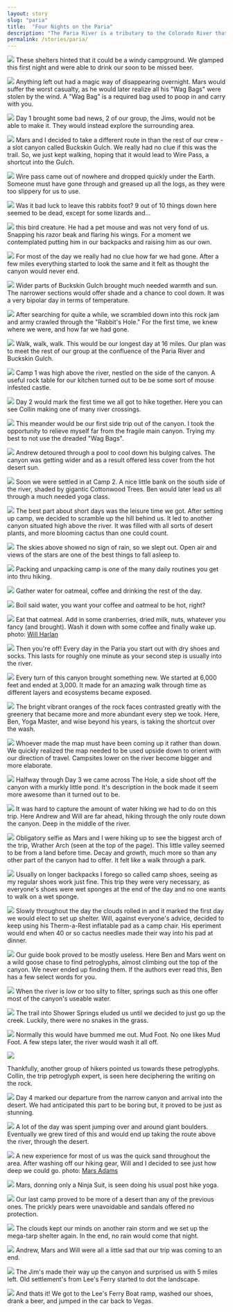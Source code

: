 ```yaml
---
layout: story
slug: "paria"
title:  "Four Nights on the Paria"
description: "The Paria River is a tributary to the Colorado River that flows through southern Utah and northern Arizona. A section of it winds beneath the Earth in deep slot canyons. This is exactly where we would be hiking. In all there would be 8 of us. Jim, Jim, Ben, Andrew, Collin, Mars, Will and Myself."
permalink: /stories/paria/
---
```

![](/images/{{page.slug}}/IMG_6858.jpg)
These shelters hinted that it could be a windy campground. We glamped this first night and were able to drink our soon to be missed beer.

![](/images/{{page.slug}}/IMG_6859.jpg)
Anything left out had a magic way of disappearing overnight. Mars would suffer the worst casualty, as he would later realize all his "Wag Bags" were stolen by the wind. A "Wag Bag" is a required bag used to poop in and carry with you.

![](/images/{{page.slug}}/IMG_6870.jpg)
Day 1 brought some bad news, 2 of our group, the Jims, would not be able to make it. They would instead explore the surrounding area.

![](/images/{{page.slug}}/IMG_6874.jpg)
Mars and I decided to take a different route in than the rest of our crew - a slot canyon called Buckskin Gulch. We really had no clue if this was the trail. So, we just kept walking, hoping that it would lead to Wire Pass, a shortcut into the Gulch.

![](/images/{{page.slug}}/IMG_6892.jpg)
Wire pass came out of nowhere and dropped quickly under the Earth. Someone must have gone through and greased up all the logs, as they were too slippery for us to use.

![](/images/{{page.slug}}/IMG_6964.jpg)
Was it bad luck to leave this rabbits foot? 9 out of 10 things down here seemed to be dead, except for some lizards and...

![](/images/{{page.slug}}/IMG_7035.jpg)
this bird creature. He had a pet mouse and was not very fond of us. Snapping his razor beak and flaring his wings. For a moment we contemplated putting him in our backpacks and raising him as our own.

![](/images/{{page.slug}}/IMG_6998.jpg)
For most of the day we really had no clue how far we had gone. After a few miles everything started to look the same and it felt as thought the canyon would never end.

![](/images/{{page.slug}}/IMG_7048.jpg)
Wider parts of Buckskin Gulch brought much needed warmth and sun. The narrower sections would offer shade and a chance to cool down. It was a very bipolar day in terms of temperature.

![](/images/{{page.slug}}/IMG_7066.jpg)
After searching for quite a while, we scrambled down into this rock jam and army crawled through the "Rabbit's Hole." For the first time, we knew where we were, and how far we had gone.

![](/images/{{page.slug}}/IMG_6975.gif)
Walk, walk, walk. This would be our longest day at 16 miles. Our plan was to meet the rest of our group at the confluence of the Paria River and Buckskin Gulch.

![](/images/{{page.slug}}/IMG_7081.jpg)
Camp 1 was high above the river, nestled on the side of the canyon. A useful rock table for our kitchen turned out to be be some sort of mouse infested castle.

![](/images/{{page.slug}}/IMG_7145.jpg)
Day 2 would mark the first time we all got to hike together. Here you can see Collin making one of many river crossings.

![](/images/{{page.slug}}/IMG_7156-2.jpg)
This meander would be our first side trip out of the canyon. I took the opportunity to relieve myself far from the fragile main canyon. Trying my best to not use the dreaded "Wag Bags".

![](/images/{{page.slug}}/IMG_7176.jpg)
Andrew detoured through a pool to cool down his bulging calves. The canyon was getting wider and as a result offered less cover from the hot desert sun.

![](/images/{{page.slug}}/IMG_7213.jpg)
Soon we were settled in at Camp 2. A nice little bank on the south side of the river, shaded by gigantic Cottonwood Trees. Ben would later lead us all through a much needed yoga class.

![](/images/{{page.slug}}/IMG_7182.jpg)
The best part about short days was the leisure time we got. After setting up camp, we decided to scramble up the hill behind us. It led to another canyon situated high above the river. It was filled with all sorts of desert plants, and more blooming cactus than one could count.

![](/images/{{page.slug}}/IMG_7242.jpg)
The skies above showed no sign of rain, so we slept out. Open air and views of the stars are one of the best things to fall asleep to.

![](/images/{{page.slug}}/IMG_7263.jpg)
Packing and unpacking camp is one of the many daily routines you get into thru hiking.

![](/images/{{page.slug}}/IMG_7286.jpg)
Gather water for oatmeal, coffee and drinking the rest of the day.

![](/images/{{page.slug}}/IMG_7294.jpg)
Boil said water, you want your coffee and oatmeal to be hot, right?

![](/images/{{page.slug}}/IMG_7328.jpg)
Eat that oatmeal. Add in some cranberries, dried milk, nuts, whatever you fancy (and brought). Wash it down with some coffee and finally wake up.  photo: <a target="_blank" href="http://instagram.com/wharlan">Will Harlan</a>

![](/images/{{page.slug}}/IMG_7353-2.jpg)
Then you're off! Every day in the Paria you start out with dry shoes and socks. This lasts for roughly one minute as your second step is usually into the river.

![](/images/{{page.slug}}/IMG_7362-2.jpg)
Every turn of this canyon brought something new. We started at 6,000 feet and ended at 3,000. It made for an amazing walk through time as different layers and ecosystems became exposed.

![](/images/{{page.slug}}/IMG_7378.jpg)
The bright vibrant oranges of the rock faces contrasted greatly with the greenery that became more and more abundant every step we took. Here, Ben, Yoga Master, and wise beyond his years, is taking the shortcut over the wash.

![](/images/{{page.slug}}/IMG_7383.jpg)
Whoever made the map must have been coming up it rather than down. We quickly realized the map needed to be used upside down to orient with our direction of travel. Campsites lower on the river become bigger and more elaborate.

![](/images/{{page.slug}}/IMG_7419-2.jpg)
Halfway through Day 3 we came across The Hole, a side shoot off the canyon with a murkly little pond. It's description in the book made it seem more awesome than it turned out to be.

![](/images/{{page.slug}}/IMG_7435-3.jpg)
It was hard to capture the amount of water hiking we had to do on this trip. Here Andrew and Will are far ahead, hiking through the only route down the canyon. Deep in the middle of the river.

![](/images/{{page.slug}}/IMG_7446.jpg)
Obligatory selfie as Mars and I were hiking up to see the biggest arch of the trip, Wrather Arch (seen at the top of the page). This little valley seemed to be from a land before time. Decay and growth, much more so than any other part of the canyon had to offer. It felt like a walk through a park.

![](/images/{{page.slug}}/IMG_7487.jpg)
Usually on longer backpacks I forego so called camp shoes, seeing as my regular shoes work just fine. This trip they were very necessary, as everyone's shoes were wet sponges at the end of the day and no one wants to walk on a wet sponge.

![](/images/{{page.slug}}/IMG_7538.jpg)
Slowly throughout the day the clouds rolled in and it marked the first day we would elect to set up shelter. Will, against everyone's advice, decided to keep using his Therm-a-Rest inflatable pad as a camp chair. His eperiment would end when 40 or so cactus needles made their way into his pad at dinner.

![](/images/{{page.slug}}/IMG_7589.jpg)
Our guide book proved to be mostly useless. Here Ben and Mars went on a wild goose chase to find petroglyphs, almost climbing out the top of the canyon. We never ended up finding them. If the authors ever read this, Ben has a few select words for you.

![](/images/{{page.slug}}/IMG_7662.jpg)
When the river is low or too silty to filter, springs such as this one offer most of the canyon's useable water.

![](/images/{{page.slug}}/IMG_7664.jpg)
The trail into Shower Springs eluded us until we decided to just go up the creek. Luckily, there were no snakes in the grass.

![](/images/{{page.slug}}/IMG_7622.jpg)
Normally this would have bummed me out. Mud Foot. No one likes Mud Foot. A few steps later, the river would wash it all off.

![](/images/{{page.slug}}/IMG_7672.jpg)

Thankfully, another group of hikers pointed us towards these petroglyphs. Collin, the trip petroglyph expert, is seen here deciphering the writing on the rock.

![](/images/{{page.slug}}/IMG_7704.jpg)
Day 4 marked our departure from the narrow canyon and arrival into the desert. We had anticipated this part to be boring but, it proved to be just as stunning.

![](/images/{{page.slug}}/IMG_7717.jpg)
A lot of the day was spent jumping over and around giant boulders. Eventually we grew tired of this and would end up taking the route above the river, through the desert.

![](/images/{{page.slug}}/IMG_7748.jpg)
A new experience for most of us was the quick sand throughout the area. After washing off our hiking gear, Will and I decided to see just how deep we could go. photo: <a target="_blank" href="http://instagram.com/marsadams">Mars Adams</a>

![](/images/{{page.slug}}/IMG_7749.jpg)
Mars, donning only a Ninja Suit, is seen doing his usual post hike yoga.

![](/images/{{page.slug}}/IMG_7763.jpg)
Our last camp proved to be more of a desert than any of the previous ones. The prickly pears were unavoidable and sandals offered no protection.

![](/images/{{page.slug}}/IMG_7791.jpg)
The clouds kept our minds on another rain storm and we set up the mega-tarp shelter again. In the end, no rain would come that night.

![](/images/{{page.slug}}/IMG_7823.jpg)
Andrew, Mars and Will were all a little sad that our trip was coming to an end.

![](/images/{{page.slug}}/IMG_7843.jpg)
The Jim's made their way up the canyon and surprised us with 5 miles left. Old settlement's from Lee's Ferry started to dot the landscape.

![](/images/{{page.slug}}/IMG_7849.jpg)
And thats it! We got to the Lee's Ferry Boat ramp, washed our shoes, drank a beer, and jumped in the car back to Vegas.
